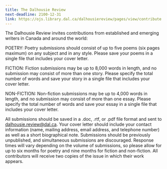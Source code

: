```yaml
---
title: The Dalhousie Review
next-deadline: 2100-12-31
link: https://ojs.library.dal.ca/dalhousiereview/pages/view/contribute
---
```


The Dalhousie Review invites contributions from established and emerging writers in Canada and around the world:

POETRY: Poetry submissions should consist of up to five poems (six pages maximum) on any subject and in any style. Please save your poems in a single file that includes your cover letter.

FICTION: Fiction submissions may be up to 8,000 words in length, and no submission may consist of more than one story. Please specify the total number of words and save your story in a single file that includes your cover letter.

NON-FICTION: Non-fiction submissions may be up to 4,000 words in length, and no submission may consist of more than one essay. Please specify the total number of words and save your essay in a single file that includes your cover letter.

All submissions should be saved in a .doc, .rtf, or .pdf file format and sent to dalhousie.review@dal.ca. Your cover letter should include your contact information (name, mailing address, email address, and telephone number) as well as a short biographical note. Submissions should be previously unpublished, and simultaneous submissions are discouraged. Response times will vary depending on the volume of submissions, so please allow for up to six months for poetry and nine months for fiction and non-fiction. All contributors will receive two copies of the issue in which their work appears.